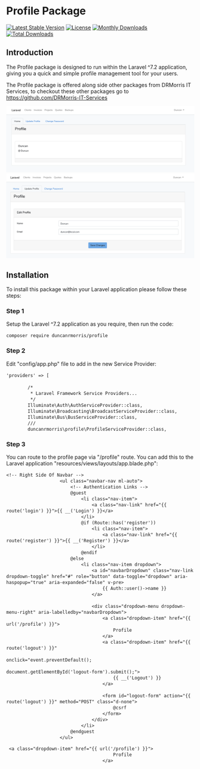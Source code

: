 # Profile Package

[![Latest Stable Version](https://poser.pugx.org/duncanrmorris/profile/v)](//packagist.org/packages/duncanrmorris/profile)
[![License](https://poser.pugx.org/duncanrmorris/profile/license)](//packagist.org/packages/duncanrmorris/profile)
[![Monthly Downloads](https://poser.pugx.org/duncanrmorris/profile/d/monthly)](//packagist.org/packages/duncanrmorris/profile)
[![Total Downloads](https://poser.pugx.org/duncanrmorris/profile/downloads)](//packagist.org/packages/duncanrmorris/profile)

## Introduction

The Profile package is designed to run within the Laravel ^7.2 application, giving you a quick and simple profile management tool for your users.

The Profile package is offered along side other packages from DRMorris IT Services, to checkout these other packages go to https://github.com/DRMorris-IT-Services

![Profile Overview](profile_overview.png)
<br>
![Profile Details](profile_details.png)

## Installation
To install this package within your Laravel application please follow these steps:

### Step 1
Setup the Laravel ^7.2 application as you require, then run the code:

```
composer require duncanrmorris/profile
```

### Step 2
Edit "config/app.php" file to add in the new Service Provider:

````
'providers' => [

        /*
         * Laravel Framework Service Providers...
         */
        Illuminate\Auth\AuthServiceProvider::class,
        Illuminate\Broadcasting\BroadcastServiceProvider::class,
        Illuminate\Bus\BusServiceProvider::class,
        ///
        duncanrmorris\profile\ProfileServiceProvider::class,
````
### Step 3
You can route to the profile page via "/profile" route.  You can add this to the Laravel application "resources/views/layouts/app.blade.php":

````
<!-- Right Side Of Navbar -->
                    <ul class="navbar-nav ml-auto">
                        <!-- Authentication Links -->
                        @guest
                            <li class="nav-item">
                                <a class="nav-link" href="{{ route('login') }}">{{ __('Login') }}</a>
                            </li>
                            @if (Route::has('register'))
                                <li class="nav-item">
                                    <a class="nav-link" href="{{ route('register') }}">{{ __('Register') }}</a>
                                </li>
                            @endif
                        @else
                            <li class="nav-item dropdown">
                                <a id="navbarDropdown" class="nav-link dropdown-toggle" href="#" role="button" data-toggle="dropdown" aria-haspopup="true" aria-expanded="false" v-pre>
                                    {{ Auth::user()->name }}
                                </a>

                                <div class="dropdown-menu dropdown-menu-right" aria-labelledby="navbarDropdown">
                                    <a class="dropdown-item" href="{{ url('/profile') }}">
                                        Profile
                                    </a>
                                    <a class="dropdown-item" href="{{ route('logout') }}"
                                       onclick="event.preventDefault();
                                                     document.getElementById('logout-form').submit();">
                                        {{ __('Logout') }}
                                    </a>

                                    <form id="logout-form" action="{{ route('logout') }}" method="POST" class="d-none">
                                        @csrf
                                    </form>
                                </div>
                            </li>
                        @endguest
                    </ul>
````


```
 <a class="dropdown-item" href="{{ url('/profile') }}">
                                        Profile
                                    </a>
```
